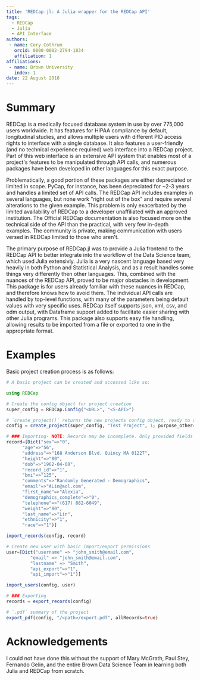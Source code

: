 ```yaml
---
title: 'REDCap.jl: A Julia wrapper for the REDCap API'
tags:
  - REDCap
  - Julia
  - API Interface
authors:
 - name: Cory Cothrum
   orcid: 0000-0002-2794-1834
   affiliation: 1
affiliations:
 - name: Brown University
   index: 1
date: 22 August 2018
---
```


# Summary


REDCap is a medically focused database system in use by over 775,000 users worldwide. It has features for HIPAA compliance by default, longitudinal studies, and allows multiple users with different PID access rights to interface with a single database. It also features a user-friendly (and no technical experience required) web interface into a REDCap project. Part of this web interface is an extensive API system that enables most of a project's features to be manipulated through API calls, and numerous packages have been developed in other languages for this exact purpose.

Problematically, a good portion of these packages are either depreciated or limited in scope. PyCap, for instance, has been depreciated for ~2-3 years and handles a limited set of API calls. The REDCap API includes examples in several languages, but none work "right out of the box" and require several alterations to the given example. This problem is only exacerbated by the limited availability of REDCap to a developer unaffiliated with an approved institution. The Official REDCap documentation is also focused more on the technical side of the API than the practical, with very few in-depth examples. The community is private, making communication with users versed in REDCap limited to those who aren't.

The primary purpose of REDCap.jl was to provide a Julia frontend to the REDCap API to better integrate into the workflow of the Data Science team, which used Julia extensivly. Julia is a very nascent language based very heavily in both Python and Statistical Analysis, and as a result handles some things very differently then other languages. This, combined with the nuances of the REDCap API, proved to be major obstacles in development. This package is for users already familiar with these nuances in REDCap, and therefore knows how to avoid them. The individual API calls are handled by top-level functions, with many of the parameters being default values with very specific uses. REDCap itself supports json, xml, csv, and odm output, with Dataframe support added to facilitate easier sharing with other Julia programs. This package also supports easy file handling, allowing results to be imported from a file or exported to one in the appropriate format.

# Examples
Basic project creation process is as follows:
```julia
# A basic project can be created and accessed like so:

using REDCap

# Create the config object for project creation
super_config = REDCap.Config("<URL>", "<S-API>")

# `create_project()` returns the new projects config object, ready to use.
config = create_project(super_config, "Test Project", 1; purpose_other="Testing REDCap.jl Functionality", project_notes="This is not an actual REDCap Database.")

# ### Importing- NOTE: Records may be incomplete. Only provided fields will be updated
record=[Dict("sex"=>"0",
      "age"=>"56",
      "address"=>"168 Anderson Blvd. Quincy MA 01227",
      "height"=>"80",
      "dob"=>"1962-04-08",
      "record_id"=>"1",
      "bmi"=>"125",
      "comments"=>"Randomly Generated - Demographics",
      "email"=>"ALin@aol.com",
      "first_name"=>"Alexia",
      "demographics_complete"=>"0",
      "telephone"=>"(617) 882-6049",
      "weight"=>"80",
      "last_name"=>"Lin",
      "ethnicity"=>"1",
      "race"=>"1")]

import_records(config, record)

# Create new user with basic import/export permissions
user=[Dict("username" => "john_smith@email.com",
         "email" => "john_smith@email.com",
         "lastname" => "Smith",
         "api_export"=>"1",
         "api_import"=>"1")]

import_users(config, user)

# ### Exporting
records = export_records(config)

# `.pdf` summary of the project
export_pdf(config, "/<path>/export.pdf", allRecords=true)
```
# Acknowledgements
I could not have done this without the support of Mary McGrath, Paul Stey, Fernando Gelin, and the entire Brown Data Science Team in learning both Julia and REDCap from scratch.